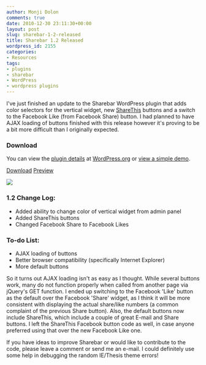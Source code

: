 ```yaml
---
author: Monji Dolon
comments: true
date: 2010-12-30 23:11:30+00:00
layout: post
slug: sharebar-1-2-released
title: Sharebar 1.2 Released
wordpress_id: 2155
categories:
- Resources
tags:
- plugins
- sharebar
- WordPress
- wordpress plugins
---
```


I've just finished an update to the Sharebar WordPress plugin that adds color selectors for the vertical widget, new [ShareThis](http://www.sharethis.com/) buttons and a switch to the Facebook Like (from Facebook Share) button.  I had planned to have AJAX loading of buttons finished with this release however it's proving to be a bit more difficult than I originally expected.

### Download

You can view the [plugin details](http://wordpress.org/extend/plugins/sharebar/) at [WordPress.org](http://www.wordpress.org/) or [view a simple demo](http://devgrow.com/plugins/sharebar/).

<div class="download">
  <a href="http://downloads.wordpress.org/plugin/sharebar.zip" class="primary">Download</a>
  <a href="http://devgrow.com/plugins/sharebar/" class="secondary">Preview</a>
</div>

![](http://devgrow.s3.amazonaws.com/assets/images/v1.2.gif)

### 1.2 Change Log:
  * Added ability to change color of vertical widget from admin panel
  * Added ShareThis buttons
  * Changed Facebook Share to Facebook Likes

### To-do List:
  * AJAX loading of buttons
  * Better browser compatibility (specifically Internet Explorer)
  * More default buttons

So it turns out AJAX loading isn't as easy as I thought.  While several buttons work, many do not function properly when called from another page via jQuery's GET function.  I ended up switching to the Facebook 'Like' button as the default over the Facebook 'Share' widget, as I think it will be more consistent with displaying the actual share/like numbers (a common complaint of the previous Share button).  Also, the default buttons now include ShareThis, which include a couple of great E-mail and Share buttons.  I left the ShareThis Facebook button code as well, in case anyone preferred using that over the new Facebook Like one.

If you have ideas to improve Sharebar or would like to contribute to the code, please leave a comment or send me an e-mail.  I could definitely use some help in debugging the random IE/Thesis theme errors!